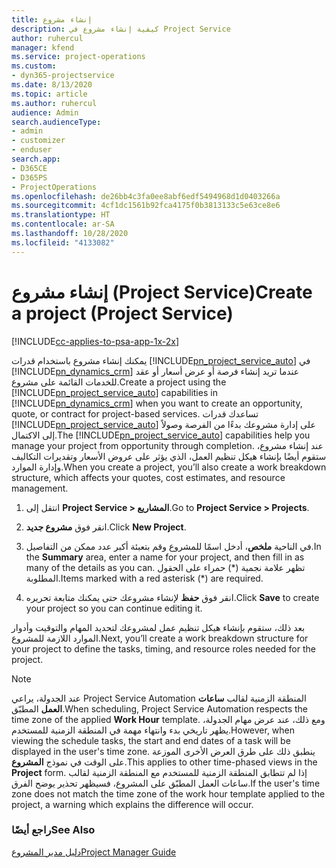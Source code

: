```yaml
---
title: إنشاء مشروع
description: كيفية إنشاء مشروع في Project Service
author: ruhercul
manager: kfend
ms.service: project-operations
ms.custom:
- dyn365-projectservice
ms.date: 8/13/2020
ms.topic: article
ms.author: ruhercul
audience: Admin
search.audienceType:
- admin
- customizer
- enduser
search.app:
- D365CE
- D365PS
- ProjectOperations
ms.openlocfilehash: de26bb4c3fa0ee8abf6edf5494968d1d0403266a
ms.sourcegitcommit: 4cf1dc1561b92fca4175f0b3813133c5e63ce8e6
ms.translationtype: HT
ms.contentlocale: ar-SA
ms.lasthandoff: 10/28/2020
ms.locfileid: "4133082"
---
```

# <a name="create-a-project-project-service"></a><span data-ttu-id="6cd4e-103">إنشاء مشروع (Project Service)</span><span class="sxs-lookup"><span data-stu-id="6cd4e-103">Create a project (Project Service)</span></span>

[!INCLUDE[cc-applies-to-psa-app-1x-2x](../includes/cc-applies-to-psa-app-1x-2x.md)]

<span data-ttu-id="6cd4e-104">يمكنك إنشاء مشروع باستخدام قدرات [!INCLUDE[pn_project_service_auto](../includes/pn-project-service-auto.md)] في [!INCLUDE[pn_dynamics_crm](../includes/pn-dynamics-crm.md)] عندما تريد إنشاء فرصة أو عرض أسعار أو عقد للخدمات القائمة على مشروع.</span><span class="sxs-lookup"><span data-stu-id="6cd4e-104">Create a project using the [!INCLUDE[pn_project_service_auto](../includes/pn-project-service-auto.md)] capabilities in [!INCLUDE[pn_dynamics_crm](../includes/pn-dynamics-crm.md)] when you want to create an opportunity, quote, or contract for project-based services.</span></span> <span data-ttu-id="6cd4e-105">تساعدك قدرات [!INCLUDE[pn_project_service_auto](../includes/pn-project-service-auto.md)] على إدارة مشروعك بدءًا من الفرصة وصولاً إلى الاكتمال.</span><span class="sxs-lookup"><span data-stu-id="6cd4e-105">The [!INCLUDE[pn_project_service_auto](../includes/pn-project-service-auto.md)] capabilities help you manage your project from opportunity through completion.</span></span> <span data-ttu-id="6cd4e-106">عند إنشاء مشروع، ستقوم أيضًا بإنشاء هيكل تنظيم العمل، الذي يؤثر على عروض الأسعار وتقديرات التكاليف وإدارة الموارد.</span><span class="sxs-lookup"><span data-stu-id="6cd4e-106">When you create a project, you’ll also create a work breakdown structure, which affects your quotes, cost estimates, and resource management.</span></span>  
  
1.  <span data-ttu-id="6cd4e-107">انتقل إلى **Project Service > المشاريع**.</span><span class="sxs-lookup"><span data-stu-id="6cd4e-107">Go to **Project Service > Projects**.</span></span>  
  
2.  <span data-ttu-id="6cd4e-108">انقر فوق **مشروع جديد**.</span><span class="sxs-lookup"><span data-stu-id="6cd4e-108">Click **New Project**.</span></span>  
  
3.  <span data-ttu-id="6cd4e-109">في الناحية **ملخص**، أدخل اسمًا للمشروع وقم بتعبئة أكبر عدد ممكن من التفاصيل.</span><span class="sxs-lookup"><span data-stu-id="6cd4e-109">In the **Summary** area, enter a name for your project, and then fill in as many of the details as you can.</span></span> <span data-ttu-id="6cd4e-110">تظهر علامة نجمية (\*) حمراء على الحقول المطلوبة.</span><span class="sxs-lookup"><span data-stu-id="6cd4e-110">Items marked with a red asterisk (\*) are required.</span></span>  
  
4.  <span data-ttu-id="6cd4e-111">انقر فوق **حفظ** لإنشاء مشروعك حتى يمكنك متابعة تحريره.</span><span class="sxs-lookup"><span data-stu-id="6cd4e-111">Click **Save** to create your project so you can continue editing it.</span></span>  
  
<span data-ttu-id="6cd4e-112">بعد ذلك، ستقوم بإنشاء هيكل تنظيم عمل لمشروعك لتحديد المهام والتوقيت وأدوار الموارد اللازمة للمشروع.</span><span class="sxs-lookup"><span data-stu-id="6cd4e-112">Next, you’ll create a work breakdown structure for your project to define the tasks, timing, and resource roles needed for the project.</span></span>  

> [!NOTE]
> <span data-ttu-id="6cd4e-113">عند الجدولة، يراعي Project Service Automation المنطقة الزمنية لقالب **ساعات العمل** المطبّق.</span><span class="sxs-lookup"><span data-stu-id="6cd4e-113">When scheduling, Project Service Automation respects the time zone of the applied **Work Hour** template.</span></span> <span data-ttu-id="6cd4e-114">ومع ذلك، عند عرض مهام الجدولة، يظهر تاريخي بدء وانتهاء مهمة في المنطقة الزمنية للمستخدم.</span><span class="sxs-lookup"><span data-stu-id="6cd4e-114">However, when viewing the schedule tasks, the start and end dates of a task will be displayed in the user's time zone.</span></span> <span data-ttu-id="6cd4e-115">ينطبق ذلك على طرق العرض الأخرى الموزعة على الوقت في نموذج **المشروع**.</span><span class="sxs-lookup"><span data-stu-id="6cd4e-115">This applies to other time-phased views in the **Project** form.</span></span> <span data-ttu-id="6cd4e-116">إذا لم تتطابق المنطقة الزمنية للمستخدم مع المنطقة الزمنية لقالب ساعات العمل المطبّق على المشروع، فسيظهر تحذير يوضح الفرق.</span><span class="sxs-lookup"><span data-stu-id="6cd4e-116">If the user's time zone does not match the time zone of the work hour template applied to the project, a warning which explains the difference will occur.</span></span> 
  
### <a name="see-also"></a><span data-ttu-id="6cd4e-117">راجع أيضًا</span><span class="sxs-lookup"><span data-stu-id="6cd4e-117">See Also</span></span>  
 [<span data-ttu-id="6cd4e-118">دليل مدير المشروع</span><span class="sxs-lookup"><span data-stu-id="6cd4e-118">Project Manager Guide</span></span>](../psa/project-manager-guide.md)
